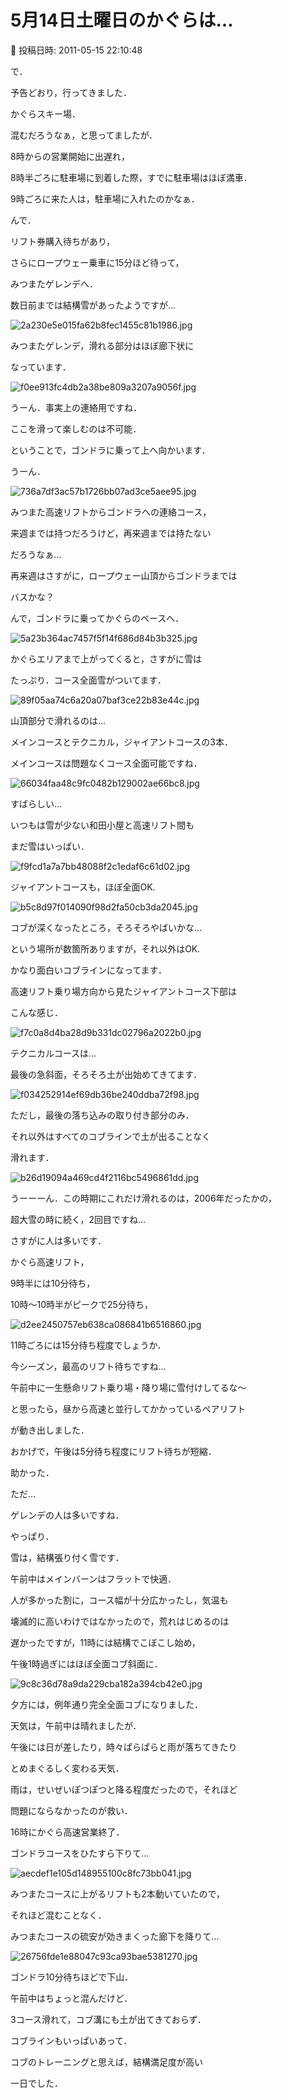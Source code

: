 # 5月14日土曜日のかぐらは…

📅 投稿日時: 2011-05-15 22:10:48

で．


予告どおり，行ってきました．


かぐらスキー場．





混むだろうなぁ，と思ってましたが．


8時からの営業開始に出遅れ，


8時半ごろに駐車場に到着した際，すでに駐車場はほぼ満車．


9時ごろに来た人は，駐車場に入れたのかなぁ．





んで．


リフト券購入待ちがあり，


さらにロープウェー乗車に15分ほど待って，


みつまたゲレンデへ．





数日前までは結構雪があったようですが…




![2a230e5e015fa62b8fec1455c81b1986.jpg](images/2a230e5e015fa62b8fec1455c81b1986.jpg)




みつまたゲレンデ，滑れる部分はほぼ廊下状に


なっています．




![f0ee913fc4db2a38be809a3207a9056f.jpg](images/f0ee913fc4db2a38be809a3207a9056f.jpg)




うーん．事実上の連絡用ですね．


ここを滑って楽しむのは不可能．





ということで，ゴンドラに乗って上へ向かいます．


うーん．




![736a7df3ac57b1726bb07ad3ce5aee95.jpg](images/736a7df3ac57b1726bb07ad3ce5aee95.jpg)




みつまた高速リフトからゴンドラへの連絡コース，


来週までは持つだろうけど，再来週までは持たない


だろうなぁ…


再来週はさすがに，ロープウェー山頂からゴンドラまでは


バスかな？





んで，ゴンドラに乗ってかぐらのベースへ．




![5a23b364ac7457f5f14f686d84b3b325.jpg](images/5a23b364ac7457f5f14f686d84b3b325.jpg)







かぐらエリアまで上がってくると，さすがに雪は


たっぷり．コース全面雪がついてます．




![89f05aa74c6a20a07baf3ce22b83e44c.jpg](images/89f05aa74c6a20a07baf3ce22b83e44c.jpg)







山頂部分で滑れるのは…


メインコースとテクニカル，ジャイアントコースの3本．


メインコースは問題なくコース全面可能ですね．




![66034faa48c9fc0482b129002ae66bc8.jpg](images/66034faa48c9fc0482b129002ae66bc8.jpg)




すばらしい…


いつもは雪が少ない和田小屋と高速リフト間も


まだ雪はいっぱい．




![f9fcd1a7a7bb48088f2c1edaf6c61d02.jpg](images/f9fcd1a7a7bb48088f2c1edaf6c61d02.jpg)







ジャイアントコースも，ほぼ全面OK.




![b5c8d97f014090f98d2fa50cb3da2045.jpg](images/b5c8d97f014090f98d2fa50cb3da2045.jpg)




コブが深くなったところ，そろそろやばいかな…


という場所が数箇所ありますが，それ以外はOK.


かなり面白いコブラインになってます．


高速リフト乗り場方向から見たジャイアントコース下部は


こんな感じ．




![f7c0a8d4ba28d9b331dc02796a2022b0.jpg](images/f7c0a8d4ba28d9b331dc02796a2022b0.jpg)







テクニカルコースは…


最後の急斜面，そろそろ土が出始めてきてます．




![f034252914ef69db36be240ddba72f98.jpg](images/f034252914ef69db36be240ddba72f98.jpg)




ただし，最後の落ち込みの取り付き部分のみ．


それ以外はすべてのコブラインで土が出ることなく


滑れます．




![b26d19094a469cd4f2116bc5496861dd.jpg](images/b26d19094a469cd4f2116bc5496861dd.jpg)




うーーーん．この時期にこれだけ滑れるのは，2006年だったかの，


超大雪の時に続く，2回目ですね…





さすがに人は多いです．





かぐら高速リフト，


9時半には10分待ち，


10時～10時半がピークで25分待ち，




![d2ee2450757eb638ca086841b6516860.jpg](images/d2ee2450757eb638ca086841b6516860.jpg)




11時ごろには15分待ち程度でしょうか．


今シーズン，最高のリフト待ちですね…





午前中に一生懸命リフト乗り場・降り場に雪付けしてるな～


と思ったら，昼から高速と並行してかかっているペアリフト


が動き出しました．


おかげで，午後は5分待ち程度にリフト待ちが短縮．


助かった．





ただ…


ゲレンデの人は多いですね．


やっぱり．





雪は，結構張り付く雪です．


午前中はメインバーンはフラットで快適．


人が多かった割に，コース幅が十分広かったし，気温も


壊滅的に高いわけではなかったので，荒れはじめるのは


遅かったですが，11時には結構でこぼこし始め，


午後1時過ぎにはほぼ全面コブ斜面に．




![9c8c36d78a9da229cba182a394cb42e0.jpg](images/9c8c36d78a9da229cba182a394cb42e0.jpg)




夕方には，例年通り完全全面コブになりました．





天気は，午前中は晴れましたが．


午後には日が差したり，時々ぱらぱらと雨が落ちてきたり


とめまぐるしく変わる天気．


雨は，せいぜいぽつぽつと降る程度だったので，それほど


問題にならなかったのが救い．





16時にかぐら高速営業終了．


ゴンドラコースをひたすら下りて…




![aecdef1e105d148955100c8fc73bb041.jpg](images/aecdef1e105d148955100c8fc73bb041.jpg)




みつまたコースに上がるリフトも2本動いていたので，


それほど混むことなく．


みつまたコースの硫安が効きまくった廊下を降りて…




![26756fde1e88047c93ca93bae5381270.jpg](images/26756fde1e88047c93ca93bae5381270.jpg)




ゴンドラ10分待ちほどで下山．





午前中はちょっと混んだけど．


3コース滑れて，コブ溝にも土が出てきておらず．


コブラインもいっぱいあって．


コブのトレーニングと思えば，結構満足度が高い


一日でした．
